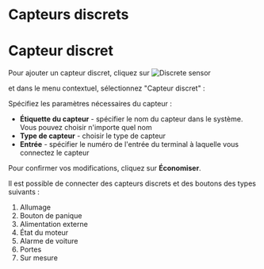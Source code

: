 # Capteurs discrets

# Capteur discret

Pour ajouter un capteur discret, cliquez sur ![Discrete sensor](https://www.navixy.com/wp-content/uploads/2019/06/plus.jpg)

 et dans le menu contextuel, sélectionnez "Capteur discret" :

Spécifiez les paramètres nécessaires du capteur :

- **Étiquette du capteur** - spécifier le nom du capteur dans le système. Vous pouvez choisir n'importe quel nom
- **Type de capteur** - choisir le type de capteur
- **Entrée** - spécifier le numéro de l'entrée du terminal à laquelle vous connectez le capteur

Pour confirmer vos modifications, cliquez sur **Économiser**.

Il est possible de connecter des capteurs discrets et des boutons des types suivants :

1. Allumage
2. Bouton de panique
3. Alimentation externe
4. État du moteur
5. Alarme de voiture
6. Portes
7. Sur mesure